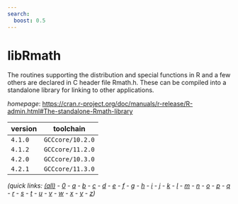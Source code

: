 ```yaml
---
search:
  boost: 0.5
---
```

# libRmath

The routines supporting the distribution and special functions in R and a few others are declared  in C header file Rmath.h. These can be compiled into a standalone library for linking to other applications.

*homepage*: <https://cran.r-project.org/doc/manuals/r-release/R-admin.html#The-standalone-Rmath-library>

version | toolchain
--------|----------
``4.1.0`` | ``GCCcore/10.2.0``
``4.1.2`` | ``GCCcore/11.2.0``
``4.2.0`` | ``GCCcore/10.3.0``
``4.2.1`` | ``GCCcore/11.3.0``


*(quick links: [(all)](../index.md) - [0](../0/index.md) - [a](../a/index.md) - [b](../b/index.md) - [c](../c/index.md) - [d](../d/index.md) - [e](../e/index.md) - [f](../f/index.md) - [g](../g/index.md) - [h](../h/index.md) - [i](../i/index.md) - [j](../j/index.md) - [k](../k/index.md) - [l](../l/index.md) - [m](../m/index.md) - [n](../n/index.md) - [o](../o/index.md) - [p](../p/index.md) - [q](../q/index.md) - [r](../r/index.md) - [s](../s/index.md) - [t](../t/index.md) - [u](../u/index.md) - [v](../v/index.md) - [w](../w/index.md) - [x](../x/index.md) - [y](../y/index.md) - [z](../z/index.md))*

